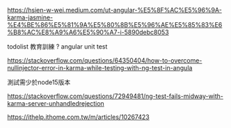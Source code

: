 https://hsien-w-wei.medium.com/ut-angular-%E5%8F%AC%E5%96%9A-karma-jasmine-%E4%BE%86%E5%81%9A%E5%80%8B%E5%96%AE%E5%85%83%E6%B8%AC%E8%A9%A6%E5%90%A7-i-5890debc8053

todolist 教育訓練 ? angular unit test

https://stackoverflow.com/questions/64350404/how-to-overcome-nullinjector-error-in-karma-while-testing-with-ng-test-in-angula

測試需少於node15版本

https://stackoverflow.com/questions/72949481/ng-test-fails-midway-with-karma-server-unhandledrejection


https://ithelp.ithome.com.tw/m/articles/10267423
